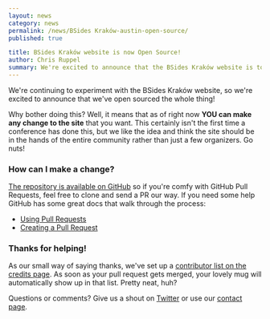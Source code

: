 ```yaml
---
layout: news
category: news
permalink: /news/BSides Kraków-austin-open-source/
published: true

title: BSides Kraków website is now Open Source!
author: Chris Ruppel
summary: We're excited to announce that the BSides Kraków website is totally open source! Read on to see how you can make changes to the site.
---
```


We're continuing to experiment with the BSides Kraków website, so we're excited to announce that we've open sourced the whole thing!

Why bother doing this? Well, it means that as of right now **YOU can make any change to the site** that you want. This certainly isn't the first time a conference has done this, but we like the idea and think the site should be in the hands of the entire community rather than just a few organizers. Go nuts!

### How can I make a change?

[The repository is available on GitHub](https://github.com/fourkitchens/dca2013) so if you're comfy with GitHub Pull Requests, feel free to clone and send a PR our way. If you need some help GitHub has some great docs that walk through the process:

* [Using Pull Requests](https://help.github.com/articles/using-pull-requests)
* [Creating a Pull Request](https://help.github.com/articles/creating-a-pull-request)

### Thanks for helping!

As our small way of saying thanks, we've set up a [contributor list on the credits page](/credits/). As soon as your pull request gets merged, your lovely mug will automatically show up in that list. Pretty neat, huh?

Questions or comments? Give us a shout on [Twitter](http://twitter.com/drupalatx) or use our [contact page](/contact/).